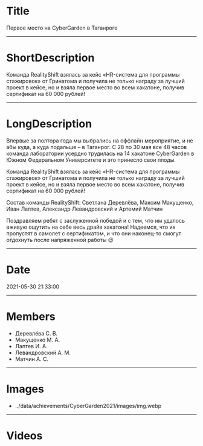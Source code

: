 # Title

Первое место на CyberGarden в Таганроге

---

# ShortDescription

Команда RealityShift взялась за кейс «HR-система для программы стажировок» от Гринатома и получила не только награду за
лучший проект в кейсе, но и взяла первое место во всем хакатоне, получив сертификат на 60 000 рублей!

---

# LongDescription

Впервые за полтора года мы выбрались на оффлайн мероприятие, и не абы куда, а куда подальше – в Таганрог. С 28 по 30 мая
все 48 часов команда лаборатории усердно трудилась на 14 хакатоне CyberGarden в Южном Федеральном Университете и это
принесло свои плоды.

Команда RealityShift взялась за кейс «HR-система для программы стажировок» от Гринатома и получила не только награду за
лучший проект в кейсе, но и взяла первое место во всем хакатоне, получив сертификат на 60 000 рублей!

Состав команды RealityShift:
Светлана Деревлёва, Максим Макущенко, Иван Лаптев, Александр Левандровский и Артемий Матчин

Поздравляем ребят с заслуженной победой и с тем, что им удалось вживую ощутить на себе весь драйв хакатона! Надеемся,
что их пропустят в самолет с сертификатом, и что они наконец-то смогут отдохнуть после напряженной работы 😉

---

# Date

2021-05-30 21:33:00

---

# Members

- Деревлёва С. В.
- Макущенко М. А.
- Лаптев И. А.
- Левандровский А. М.
- Матчин А. С.

---

# Images

- ../data/achievements/CyberGarden2021/images/img.webp

---

# Videos
